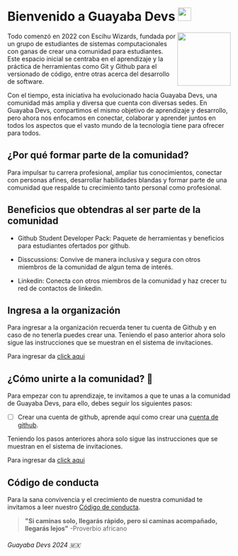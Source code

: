 # Bienvenido a Guayaba Devs <img src="https://raw.githubusercontent.com/debdutgoswami/debdutgoswami/master/assets/gifs/Hi.gif" width="30px">


<img align="right" width="120" height="120" src="https://avatars.githubusercontent.com/u/112519434?s=200&v=4">

Todo comenzó en 2022 con Escihu Wizards, fundada por un grupo de estudiantes de sistemas computacionales con ganas de crear una comunidad para estudiantes. Este espacio inicial se centraba en el aprendizaje y la práctica de herramientas como Git y Github para el versionado de código, entre otras acerca del desarrollo de software.

Con el tiempo, esta iniciativa ha evolucionado hacia Guayaba Devs, una comunidad más amplia y diversa que cuenta con diversas sedes. En Guayaba Devs, compartimos el mismo objetivo de aprendizaje y desarrollo, pero ahora nos enfocamos en conectar, colaborar y aprender juntos en todos los aspectos que el vasto mundo de la tecnología tiene para ofrecer para todos.

## ¿Por qué formar parte de la comunidad?

Para impulsar tu carrera profesional, ampliar tus conocimientos, conectar con personas afines, desarrollar habilidades blandas y formar parte de una comunidad que respalde tu crecimiento tanto personal como profesional.


## Beneficios que obtendras al ser parte de la comunidad

* Github Student Developer Pack: Paquete de herramientas y beneficios para estudiantes ofertados por github.

* Disscussions: Convive de manera inclusiva y segura con otros miembros de la comunidad de algun tema de interés.

* Linkedin: Conecta con otros miembros de la comunidad y haz crecer tu red de contactos de linkedin.

## Ingresa a la organización
Para ingresar a la organización recuerda tener tu cuenta de Github y en caso de no tenerla puedes crear una. Teniendo el paso anterior ahora solo sigue las instrucciones que se muestran en el sistema de invitaciones.

Para ingresar da [click aqui](https://invite-guayaba-devs.netlify.app/)

## ¿Cómo unirte a la comunidad? :rocket:

Para empezar con tu aprendizaje, te invitamos a que te unas a la comunidad de Guayaba Devs, para ello, debes seguir los siguientes pasos:

- [ ] Crear una cuenta de github, aprende aquí como crear una [cuenta de github](./createAccount.md).
<!--- [ ] Activar tu Github Student Developer Pack, aprende aquí como activar tu [Github Student Developer Pack](../activateGithubStudentDeveloperPack.md). -->

Teniendo los pasos anteriores ahora solo sigue las instrucciones que se muestran en el sistema de invitaciones.

Para ingresar da [click aqui](https://invite-guayaba-devs.netlify.app/)


## Código de conducta

Para la sana convivencia y el crecimiento de nuestra comunidad te invitamos a leer nuestro [Código de conducta](./codeOfConduct.md).


> **"Si caminas solo, llegarás rápido, pero si caminas acompañado, llegarás lejos"** 
>  -Proverbio africano


<!-- <img src="./profile/assets/Imagen-perro.png" width="150px" /> -->
###### Guayaba Devs 2024 :mexico:
